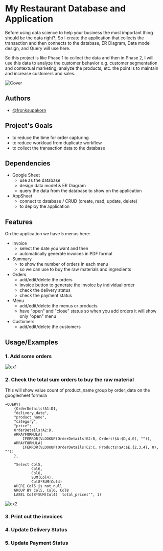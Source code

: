
# My Restaurant Database and Application

Before using data science to help your business the most important thing should be the data right?, So I create the application that collects the transaction and then connects to the database, ER Diagram, Data model design, and Query will use here.

So this project is like Phase 1 to collect the data and then in Phase 2, I will use this data to analyze the customer behavior e.g. customer segmentation and contextual marketing, analyze the products, etc. the point is to maintain and increase customers and sales.
 
![Cover](https://github.com/syunar/my-restaurant-database-and-application/blob/ff9206a62f63902bf6912fcd1c8a39318ae8745b/cover.jpg)
 
## Authors

- [@fronksupakorn](https://github.com/syunar)


## Project's Goals
- to reduce the time for order capturing
- to reduce workload from duplicate workflow
- to collect the transaction data to the database
## Dependencies

- Google Sheet
    - use as the database
    - design data model & ER Diagram
    - query the data from the database to show on the application
- AppSheet
    - connect to database / CRUD (create, read, update, delete)
    - to deploy the application


## Features

On the application we have 5 menus here:
- Invoice
    - select the date you want and then
    - automatically generate invoices in PDF format
- Summary
    - to show the number of orders in each menu
    - so we can use to buy the raw materials and ingredients 
- Orders
    - add/edit/delete the orders
    - invoice button to generate the invoice by individual order
    - check the delivery status
    - check the payment status
- Menu
    - add/edit/delete the menus or products
    - have "open" and "close" status so when you add orders it will show only "open" menu
- Customers
    - add/edit/delete the customers

## Usage/Examples
### 1. Add some orders
![ex1](https://github.com/syunar/my-restaurant-database-and-application/blob/b044b94a7465b16e19d560c4e5760282367ff040/ex1.png)
### 2. Check the total sum orders to buy the raw material
This will show value count of product_name group by order_date on the googlesheet formula
```googlesheet
=QUERY(
    {OrderDetails!A1:D1,
    "delivery_date",
    "product_name",
    "category",
    "price";
    OrderDetails!A2:D,
    ARRAYFORMULA(
        IFERROR(VLOOKUP(OrderDetails!B2:B, Orders!$A:$D,4,0), "")),
    ARRAYFORMULA(
        IFERROR(VLOOKUP(OrderDetails!C2:C, Products!$A:$E,{2,3,4}, 0), ""))
    },
    
    "Select Col5,
            Col6,
            Col8, 
            SUM(Col4),
            Col8*SUM(Col4)
    WHERE Col5 is not null 
    GROUP BY Col5, Col6, Col8 
    LABEL Col8*SUM(Col4) 'total_prices'", 1)
```
![ex2](https://github.com/syunar/my-restaurant-database-and-application/blob/5808e333ddd65f4a7c9aa7c44419aa2c16076914/ex2.png)
### 3. Print out the invoices
### 4. Update Delivery Status
### 5. Update Payment Status
